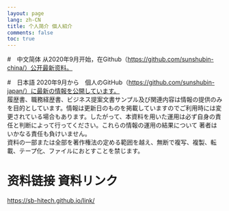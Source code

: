 ```yaml
---
layout: page
lang: zh-CN
title: 个人简介 個人紹介
comments: false
toc: true
---
```

#　中文简体
从2020年9月开始，在Github（https://github.com/sunshubin-china/）公开最新资料。



#　日本語
2020年9月から　個人のGitHub（https://github.com/sunshubin-japan/）に最新の情報を公開しています。  
履歴書、職務経歴書、ビジネス提案文書サンプル及び関連内容は情報の提供のみを目的としています。情報は更新日のものを掲載していますのでご利用時には変更されている場合もあります。したがって、本資料を用いた運用は必ず自身の責任と判断によって行ってください。これらの情報の運用の結果について 著者はいかなる責任も負けいません。  
資料の一部または全部を著作権法の定める範囲を越え、無断で複写、複製、転載、テープ化、ファイルにおとすことを禁じます。																															
# 资料链接 資料リンク																															
https://sb-hitech.github.io/link/
